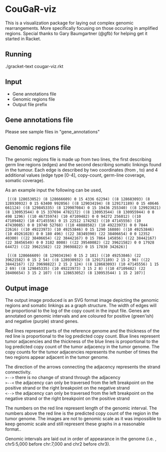 CouGaR-viz
==========

This is a visualization package for laying out complex genomic rearrangements. More specifically focusing on those occuring in amplified regions. Special thanks to Gary Baumgartner (@gfb) for helping get it started in Racket.

Running
-----------
./gracket-text cougar-viz.rkt

Input
-----------
* Gene annotations file
* Genomic regions file
* Output file prefix

Gene annotations file
-----------
Please see sample files in "gene_annotations"

Genomic regions file
-----------
The genomic regions file is made up from two lines, the first describing germ line regions (edges) and the second describing somatic linkings found in the tumour. 
Each edge is described by two coordinates (from , to) and 4 additional values (edge type [0-4], copy-count, germ-line coverage, somatic coverage).

As an example input the following can be used,
 
```	[((8 128653052) (8 128666609) 0 15 4336 62294) ((8 128683093) (8 128930932) 0 15 63400 992056) ((8 129034194) (8 129171189) 0 15 40646 661124) ((8 129845335) (8 129907084) 0 15 19436 255340) ((8 129923821) (8 130953544) 0 15 337694 4782172) ((8 130953544) (8 130955944) 0 0 498 1296) ((10 46735974) (10 47109482) 0 0 94272 256012) ((10 47109482) (10 47145556) 0 15 22512 174292) ((10 47145556) (10 47430085) 0 0 19740 52768) ((10 48888502) (10 49223973) 0 0 7844 22616) ((10 49223973) (10 49253846) 0 15 1290 16080) ((10 49253846) (10 49261028) 0 0 180 496) ((22 38349390) (22 38406654) 0 0 12352 40300) ((22 38406654) (22 38442167) 0 15 7864 145856) ((22 38442167) (22 38456549) 0 0 3182 8008) ((22 39540082) (22 39621582) 0 0 17928 64472) ((22 39621582) (22 39698822) 0 15 17830 342626)]```

```	[((8 128666609) (8 129034194) 0 15 2 181) ((10 49253846) (22 39621582) 0 15 2 54) ((8 128930932) (8 129171189) 2 15 2 96) ((22 38442167) (22 39698822) 2 15 2 124) ((8 128683093) (10 47145556) 1 15 2 69) ((8 129845335) (10 49223973) 3 15 2 8) ((10 47109482) (22 38406654) 3 15 2 107) ((8 128653052) (8 130953544) 1 15 2 107)]```

Output image
-----------
The output image produced is an SVG format image depicting the genomic regions and somatic linkings as a graph structure. The width of edges will be proportional to the log of the copy count in the input file. Genes are annotated on genomic intervals and are coloured for positive (green'ish) and negative (purple) strand genes.

Red lines represent parts of the reference genome and the thickness of the red line is proportional to the log predicted copy count. Blue lines represent tumor adjacencies and the thickness of the blue lines is proportional to the log predicted copy count of the tumor adjacency in the tumor genome. The copy counts for the tumor adjacencies represents the number of times the two regions appear adjacent in the tumor genome. 

The direction of the arrows connecting the adjacency represents the strand connectivity.  
`>-->`  there is no change of strand through the adjacency  
`>--<`  the adjacency can only be traversed from the left breakpoint on the positive strand or the right breakpoint on the negative strand  
`<-->`  the adjacency can only be traversed from the left breakpoint on the negative strand or the right breakpoint on the positive strand  

The numbers on the red line represent length of the genomic interval. The numbers above the red line is the predicted copy count of the region in the tumor genome. The images are not to genomic scale as it was impossible to keep genomic scale and still represent these graphs in a reasonable format..


Genomic intervals are laid out in order of appearance in the genome (i.e. , chr5:5,000 before chr:7,000 and chr2 before chr3).


